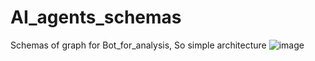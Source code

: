 # AI_agents_schemas
Schemas of graph for Bot_for_analysis, So simple architecture
![image](https://github.com/user-attachments/assets/5dd29603-1fd8-406a-8554-bf5c5ce82e19)
